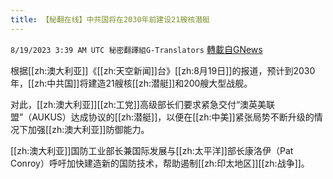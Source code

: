 ```yaml
---
title: 【秘翻在线】中共国将在2030年前建设21艘核潜艇
---
```

`8/19/2023 3:39 AM UTC 秘密翻譯組G-Translators` [轉載自GNews](https://gnews.org/articles/1569770)

根据[[zh:澳大利亚]]《[[zh:天空新闻]]台》[[zh:8月19日]]的报道，预计到2030年，[[zh:中共国]]将建造21艘核[[zh:潜艇]]和200艘大型战舰。

对此，[[zh:澳大利亚]][[zh:工党]]高级部长们要求紧急交付“澳英美联盟”（AUKUS）达成协议的[[zh:潜艇]]，以便在[[zh:中美]]紧张局势不断升级的情况下加强[[zh:澳大利亚]]防御能力。

[[zh:澳大利亚]]国防工业部长兼国际发展与[[zh:太平洋]]部长康洛伊（Pat Conroy）呼吁加快建造新的国防技术，帮助遏制[[zh:印太地区]][[zh:战争]]。
